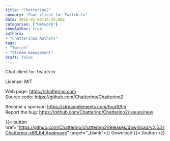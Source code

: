 ```yaml
---
title: "Chatterino2"
summary: "Chat client for Twitch.tv"
date: 2025-01-05T14:44:00Z
categories: ["Network"]
showAuthor: true
authors:
- "Chatterino2 Authors"
tags: 
- "Twitch"
- "Stream management"
draft: false
---
```


Chat client for Twitch.tv

License: MIT

Web page: <https://chatterino.com>  
Source code: <https://github.com/Chatterino/Chatterino2>

Become a sponsor: <https://streamelements.com/fourtf/tip>  
Report the bug: <https://github.com/Chatterino/Chatterino2/issues/new>  

{{< button href="https://github.com/Chatterino/chatterino2/releases/download/v2.5.2/Chatterino-x86_64.AppImage" target="_blank">}}
Download
{{< /button >}}